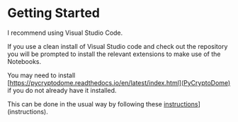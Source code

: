 # Getting Started

I recommend using Visual Studio Code. 

If you use a clean install of Visual Studio code and check out the repository you will be prompted to install the relevant extensions to make use of the Notebooks.

You may need to install [https://pycryptodome.readthedocs.io/en/latest/index.html](PyCryptoDome) if you do not already have it installed.

This can be done in the usual way by following these [instructions](https://pycryptodome.readthedocs.io/en/latest/src/installation.html)](instructions).

